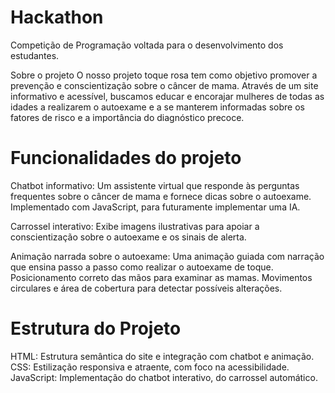# Hackathon
Competição de Programação voltada para o desenvolvimento dos estudantes. 

Sobre o projeto
O nosso projeto toque rosa tem como objetivo promover a prevenção e conscientização sobre o câncer de mama. Através de um site informativo e acessível, buscamos educar e encorajar mulheres de todas as idades a realizarem o autoexame e a se manterem informadas sobre os fatores de risco e a importância do diagnóstico precoce.

# Funcionalidades do projeto
Chatbot informativo: Um assistente virtual que responde às perguntas frequentes sobre o câncer de mama e fornece dicas sobre o autoexame. Implementado com JavaScript, para futuramente implementar uma IA.

Carrossel interativo: Exibe imagens ilustrativas para apoiar a conscientização sobre o autoexame e os sinais de alerta.

Animação narrada sobre o autoexame: Uma animação guiada com narração que ensina passo a passo como realizar o autoexame de toque. Posicionamento correto das mãos para examinar as mamas. Movimentos circulares e área de cobertura para detectar possíveis alterações.

# Estrutura do Projeto
HTML: Estrutura semântica do site e integração com chatbot e animação.
CSS: Estilização responsiva e atraente, com foco na acessibilidade.
JavaScript: Implementação do chatbot interativo, do carrossel automático.


